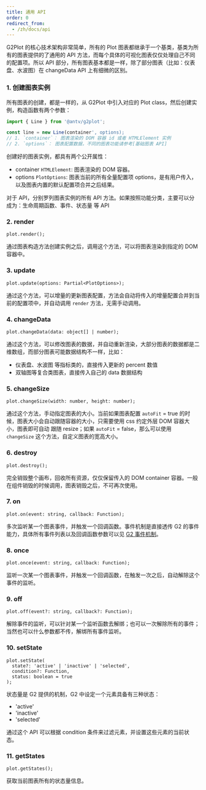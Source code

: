 ```yaml
---
title: 通用 API
order: 0
redirect_from:
  - /zh/docs/api
---
```



G2Plot 的核心技术架构非常简单，所有的 Plot 图表都继承于一个基类，基类为所有的图表提供的了通用的 API 方法，而每个具体的可视化图表仅仅处理自己不同的配置项。所以 API 部分，所有图表基本都是一样，除了部分图表（比如：仪表盘、水波图）在 changeData API 上有细微的区别。


### 1. 创建图表实例

所有图表的创建，都是一样的，从 G2Plot 中引入对应的 Plot class，然后创建实例，构造函数有两个参数：

```ts
import { Line } from '@antv/g2plot';

const line = new Line(container', options);
// 1. `container`： 图表渲染的 DOM 容器 id 或者 HTMLElement 实例
// 2. `options`： 图表配置数据，不同的图表功能请参考[基础图表 API]
```

创建好的图表实例，都具有两个公开属性：

 - container `HTMLElement`: 图表渲染的 DOM 容器。
 - options `PlotOptions`: 图表当前的所有全量配置项 options，是有用户传入，以及图表内置的默认配置项合并之后结果。

对于 API，分别罗列图表实例的所有 API 方法。如果按照功能分类，主要可以分成为：生命周期函数、事件、状态量 等 API

### 2. render

```sign
plot.render();
```

通过图表构造方法创建实例之后，调用这个方法，可以将图表渲染到指定的 DOM 容器中。

### 3. update

```sign
plot.update(options: Partial<PlotOptions>);
```

通过这个方法，可以增量的更新图表配置，方法会自动将传入的增量配置合并到当前的配置项中，并自动调用 `render` 方法，无需手动调用。

### 4. changeData

```sign
plot.changeData(data: object[] | number);
```

通过这个方法，可以修改图表的数据，并自动重新渲染，大部分图表的数据都是二维数组，而部分图表可能数据结构不一样，比如：

 - 仪表盘、水波图 等指标类的，直接传入更新的 percent 数值
 - 双轴图等复合类图表，直接传入自己的 data 数据结构

 <playground path="dynamic-plots/basic/demo/dynamic-spline.ts" rid="rect"></playground>

### 5. changeSize

```sign
plot.changeSize(width: number, height: number);
```

通过这个方法，手动指定图表的大小。当前如果图表配置 `autoFit` = true 的时候，图表大小会自动跟随容器的大小，只需要使用 css 约定外层 DOM 容器大小，图表即可自动 跟随 resize；如果 `autoFit` = false，那么可以使用 `changeSize` 这个方法，自定义图表的宽高大小。

### 6. destroy

```sign
plot.destroy();
```

完全销毁整个画布，回收所有资源，仅仅保留传入的 DOM container 容器。一般在组件销毁的时候调用，图表销毁之后，不可再次使用。

### 7. on

```sign
plot.on(event: string, callback: Function);
```

多次监听某一个图表事件，并触发一个回调函数。事件机制是直接透传 G2 的事件能力，具体所有事件列表以及回调函数参数可以见 [G2 事件机制](https://g2.antv.vision/zh/docs/api/general/event)。

### 8. once

```sign
plot.once(event: string, callback: Function);
```

监听一次某一个图表事件，并触发一个回调函数，在触发一次之后，自动解除这个事件的监听。

### 9. off

```sign
plot.off(event?: string, callback?: Function);
```

解除事件的监听，可以针对某一个监听函数去解绑；也可以一次解除所有的事件；当然也可以什么参数都不传，解绑所有事件监听。

### 10. setState

```sign
plot.setState(
  state?: 'active' | 'inactive' | 'selected',
  condition?: Function,
  status: boolean = true
);
```

状态量是 G2 提供的机制，G2 中设定一个元素具备有三种状态：

 - 'active'
 - 'inactive'
 - 'selected'

通过这个 API 可以根据 condition 条件来过滤元素，并设置这些元素的当前状态。

### 11. getStates

```sign
plot.getStates();
```

获取当前图表所有的状态量信息。